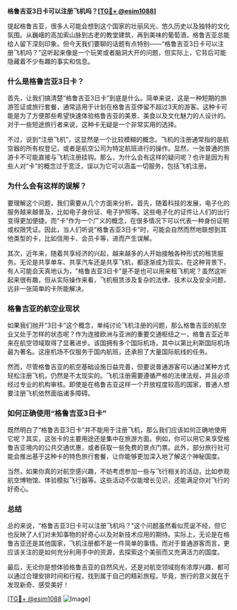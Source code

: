 **格鲁吉亚3日卡可以注册飞机吗？[[TG💪+ @esim1088](https://t.me/s/esim1088)]**

提起格鲁吉亚，很多人可能会想到这个国家的壮丽风光、悠久历史以及独特的文化氛围。从巍峨的高加索山脉到古老的教堂建筑，再到美味的葡萄酒，格鲁吉亚总能给人留下深刻印象。但今天我们要聊的话题有点特别——“格鲁吉亚3日卡可以注册飞机吗？”这听起来像是一个玩笑或者脑洞大开的问题，但实际上，它背后可能隐藏着不少有趣的事实和信息。

### 什么是格鲁吉亚3日卡？

首先，让我们搞清楚“格鲁吉亚3日卡”到底是什么。简单来说，这是一种短期的旅游签证或旅行套餐，通常适用于计划在格鲁吉亚停留不超过3天的游客。这种卡可能是为了方便那些希望快速体验格鲁吉亚的美景、美食以及文化魅力的人设计的。对于一些短途旅行者来说，这种卡无疑是一个非常实用的选择。

不过，说到“注册飞机”，这显然是一个比较模糊的概念。飞机的注册通常指的是航空器的所有权登记，或者是航空公司为特定航班进行的操作。显然，一张普通的旅游卡不可能直接与飞机注册挂钩。那么，为什么会有这样的疑问呢？也许是因为有些人对“卡”的概念过于宽泛，误以为它可以涵盖一切服务，包括飞机注册。

### 为什么会有这样的误解？

要理解这个问题，我们需要从几个方面来分析。首先，随着科技的发展，电子化的服务越来越普及，比如电子身份证、电子护照等。这些电子化的证件让人们的出行变得更加便捷。而“卡”作为一个广义的概念，在很多情况下可以代表一种身份证明或权限凭证。因此，当人们听说“格鲁吉亚3日卡”时，可能会自然而然地联想到其他类型的卡，比如信用卡、会员卡等，进而产生误解。

其次，近年来，随着共享经济的兴起，越来越多的人开始接触各种形式的租赁服务。无论是共享单车、共享汽车还是共享飞机，都逐渐成为现实。在这种背景下，有人可能会天真地认为，“格鲁吉亚3日卡”是不是也可以用来租飞机呢？虽然这听起来很有趣，但从实际操作来看，飞机租赁涉及复杂的法律、技术以及安全问题，远非一张简单的卡所能解决。

### 格鲁吉亚的航空业现状

如果我们抛开“3日卡”这个概念，单纯讨论飞机注册的问题，那么格鲁吉亚的航空业又处于怎样的状态呢？作为连接欧洲与亚洲的重要交通枢纽之一，格鲁吉亚近年来在航空领域取得了显著进步。该国拥有多个国际机场，其中以第比利斯国际机场最为著名。这座机场不仅服务于国内航班，还承担了大量国际航线的任务。

然而，尽管格鲁吉亚的航空基础设施日益完善，但要说普通游客可以通过某种方式轻松注册飞机，仍然是不太现实的。飞机注册需要遵循严格的法律法规，并且必须经过专业的机构审核。即使是在格鲁吉亚这样一个开放程度较高的国家，普通人想要注册飞机依然面临诸多障碍。

### 如何正确使用“格鲁吉亚3日卡”

既然明白了“格鲁吉亚3日卡”并不能用于注册飞机，那么我们应该如何正确地使用它呢？其实，这张卡的主要用途还是集中在旅游方面。例如，你可以用它来享受格鲁吉亚境内的公共交通优惠，或者获取一些免费的景点门票。此外，部分旅行社可能会推出基于这种卡的特色旅行套餐，让你能够更加深入地了解这个神秘国度。

当然，如果你真的对航空感兴趣，不妨考虑参加一些与飞行相关的活动，比如参观航空博物馆、体验模拟飞行器等。这些活动不仅能增长见识，还能满足你对飞行的好奇心。

### 总结

总的来说，“格鲁吉亚3日卡可以注册飞机吗？”这个问题虽然看似荒诞不经，但它也反映了人们对未知事物的好奇心以及对新技术应用的期待。实际上，无论是在格鲁吉亚还是其他国家，飞机注册都不是一件简单的事情。而对于普通游客而言，更应该关注的是如何充分利用手中的资源，去探索这个美丽而又充满活力的国度。

最后，无论你是想体验格鲁吉亚的自然风光，还是对航空领域抱有浓厚兴趣，都可以通过合理安排时间和行程，找到属于自己的精彩旅程。毕竟，旅行的意义就在于发现新奇、感受美好！

[[TG💪+ @esim1088](https://t.me/s/esim1088) ![Image](https://i.postimg.cc/4NQfJmqS/Snipaste-2025-05-13-00-14-12.png)]